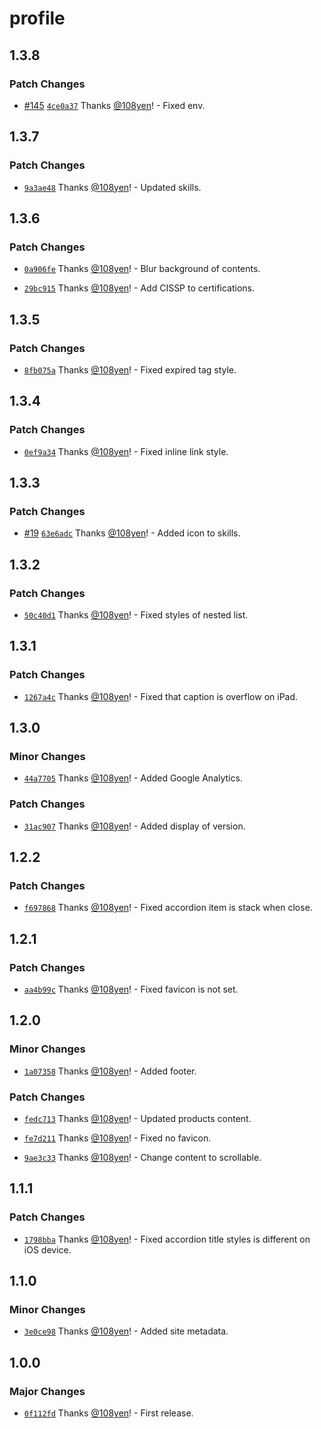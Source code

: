 # profile

## 1.3.8

### Patch Changes

- [#145](https://github.com/108yen/profile/pull/145) [`4ce0a37`](https://github.com/108yen/profile/commit/4ce0a376cd41afae2df1e0effe72a528382a0c94) Thanks [@108yen](https://github.com/108yen)! - Fixed env.

## 1.3.7

### Patch Changes

- [`9a3ae48`](https://github.com/108yen/profile/commit/9a3ae48b4edc04d5e47f7b8e7c8bf7de54736428) Thanks [@108yen](https://github.com/108yen)! - Updated skills.

## 1.3.6

### Patch Changes

- [`0a906fe`](https://github.com/108yen/profile/commit/0a906feda4797f1e07f47ebc76ba176528e148b7) Thanks [@108yen](https://github.com/108yen)! - Blur background of contents.

- [`29bc915`](https://github.com/108yen/profile/commit/29bc9151c540a09a5a91a2e15f07021dd84b2c7f) Thanks [@108yen](https://github.com/108yen)! - Add CISSP to certifications.

## 1.3.5

### Patch Changes

- [`8fb075a`](https://github.com/108yen/profile/commit/8fb075a5b31a30f8e27b1c94bd96f777f9b041db) Thanks [@108yen](https://github.com/108yen)! - Fixed expired tag style.

## 1.3.4

### Patch Changes

- [`0ef9a34`](https://github.com/108yen/profile/commit/0ef9a348feb93fdfa4d9803461f5d2c39831e552) Thanks [@108yen](https://github.com/108yen)! - Fixed inline link style.

## 1.3.3

### Patch Changes

- [#19](https://github.com/108yen/profile/pull/19) [`63e6adc`](https://github.com/108yen/profile/commit/63e6adcb0b6d7d165791a31fcfd09aab4e74effa) Thanks [@108yen](https://github.com/108yen)! - Added icon to skills.

## 1.3.2

### Patch Changes

- [`50c40d1`](https://github.com/108yen/profile/commit/50c40d11938fc7cfb5ce84b1f691a216a9b3ebca) Thanks [@108yen](https://github.com/108yen)! - Fixed styles of nested list.

## 1.3.1

### Patch Changes

- [`1267a4c`](https://github.com/108yen/profile/commit/1267a4c4aaee3812d42eab57eeb05742ea13dcbc) Thanks [@108yen](https://github.com/108yen)! - Fixed that caption is overflow on iPad.

## 1.3.0

### Minor Changes

- [`44a7705`](https://github.com/108yen/profile/commit/44a7705555286f82cecf867875e6990ed27b5cfa) Thanks [@108yen](https://github.com/108yen)! - Added Google Analytics.

### Patch Changes

- [`31ac907`](https://github.com/108yen/profile/commit/31ac907099a2802f3ae9a7986827f28733d4e3af) Thanks [@108yen](https://github.com/108yen)! - Added display of version.

## 1.2.2

### Patch Changes

- [`f697868`](https://github.com/108yen/profile/commit/f69786840c916c2f6e1839513ac26c4c6c3607c8) Thanks [@108yen](https://github.com/108yen)! - Fixed accordion item is stack when close.

## 1.2.1

### Patch Changes

- [`aa4b99c`](https://github.com/108yen/profile/commit/aa4b99cee1aeb5c59308648e709c993e80b3d7aa) Thanks [@108yen](https://github.com/108yen)! - Fixed favicon is not set.

## 1.2.0

### Minor Changes

- [`1a07358`](https://github.com/108yen/profile/commit/1a073586e883dbdc31b1add5eb39623f42ac25cb) Thanks [@108yen](https://github.com/108yen)! - Added footer.

### Patch Changes

- [`fedc713`](https://github.com/108yen/profile/commit/fedc71319c30e09d4b5fe2ce1cdc67ae53f6fceb) Thanks [@108yen](https://github.com/108yen)! - Updated products content.

- [`fe7d211`](https://github.com/108yen/profile/commit/fe7d211ee39bafb6f26f37f24dd9b082ab829c6e) Thanks [@108yen](https://github.com/108yen)! - Fixed no favicon.

- [`9ae3c33`](https://github.com/108yen/profile/commit/9ae3c33d5696275c16561e4d838c577abcaae82d) Thanks [@108yen](https://github.com/108yen)! - Change content to scrollable.

## 1.1.1

### Patch Changes

- [`1798bba`](https://github.com/108yen/profile/commit/1798bbadab49b01ceeee599fc30423d9a30c8c91) Thanks [@108yen](https://github.com/108yen)! - Fixed accordion title styles is different on iOS device.

## 1.1.0

### Minor Changes

- [`3e0ce98`](https://github.com/108yen/profile/commit/3e0ce988a7fcef02331f14d4c684b233d5b69cc3) Thanks [@108yen](https://github.com/108yen)! - Added site metadata.

## 1.0.0

### Major Changes

- [`0f112fd`](https://github.com/108yen/profile/commit/0f112fda3758c662b885685375d068e65966ab91) Thanks [@108yen](https://github.com/108yen)! - First release.
